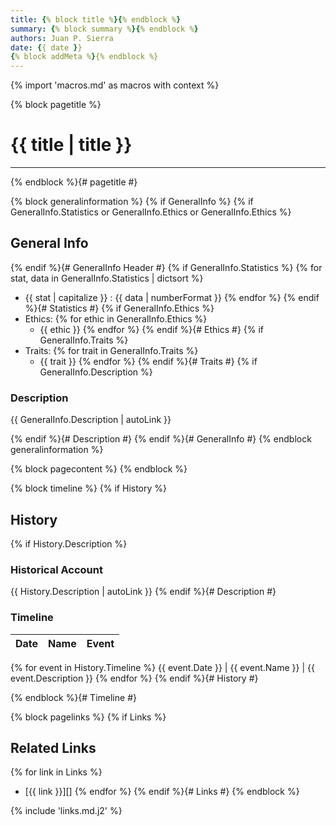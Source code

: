 ```yaml
---
title: {% block title %}{% endblock %}
summary: {% block summary %}{% endblock %}
authors: Juan P. Sierra
date: {{ date }}
{% block addMeta %}{% endblock %}
---
```

{% import 'macros.md' as macros with context %}

{% block pagetitle %}
# {{ title | title }}

-----

{% endblock %}{# pagetitle #}

{% block generalinformation %}
{% if GeneralInfo %}
{% if GeneralInfo.Statistics or GeneralInfo.Ethics or GeneralInfo.Ethics %}
## General Info

{% endif %}{# GeneralInfo Header #}
{% if GeneralInfo.Statistics %}
{% for stat, data in GeneralInfo.Statistics | dictsort %}
- {{ stat | capitalize }} : {{ data | numberFormat }}
{% endfor %}
{% endif %}{# Statistics #}
{% if GeneralInfo.Ethics %}
- Ethics:
{% for ethic in GeneralInfo.Ethics %}
    - {{ ethic }}
{% endfor %}
{% endif %}{# Ethics #}
{% if GeneralInfo.Traits %}
- Traits:
{% for trait in GeneralInfo.Traits %}
    - {{ trait }}
{% endfor %}
{% endif %}{# Traits #}
{% if GeneralInfo.Description %}
### Description

{{ GeneralInfo.Description | autoLink }}

{% endif %}{# Description #}
{% endif %}{# GeneralInfo #}
{% endblock generalinformation %}

{% block pagecontent %}
{% endblock %}

{% block timeline %}
{% if History %}
## History

{% if History.Description %}
### Historical Account

{{ History.Description | autoLink }}
{% endif %}{# Description #}
### Timeline

Date | Name | Event
:---:|:----:|:----
{% for event in History.Timeline %}
{{ event.Date }} | {{ event.Name }} | {{ event.Description }}
{% endfor %}
{% endif %}{# History #}

{% endblock %}{# Timeline #}

{% block pagelinks %}
{% if Links %}
## Related Links

{% for link in Links %}
- [{{ link }}][]
{% endfor %}
{% endif %}{# Links #}
{% endblock %}

{% include 'links.md.j2' %}